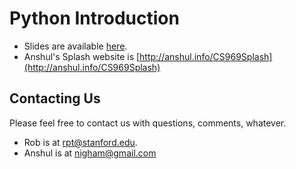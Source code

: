 # Python Introduction
* Slides are available [here](https://github.com/rtirrell/PythonIntroduction/raw/master/Slides/PythonIntroductionSlides.pdf).
* Anshul's Splash website is [http://anshul.info/CS969Splash](http://anshul.info/CS969Splash)

## Contacting Us
Please feel free to contact us with questions, comments, whatever.
* Rob is at rpt@stanford.edu.
* Anshul is at nigham@gmail.com
